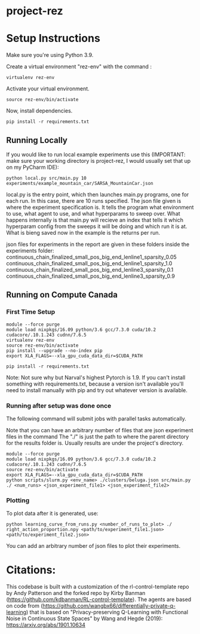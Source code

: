 # project-rez

# Setup Instructions

Make sure you're using Python 3.9.

Create a virtual environment "rez-env" with the command :
```
virtualenv rez-env
```
Activate your virtual environment.
```
source rez-env/bin/activate
```

Now, install dependencies.
```
pip install -r requirements.txt
```

## Running Locally
If you would like to run local example experiments use this (IMPORTANT: make sure your working directory is project-rez,
I would usually set that up on my PyCharm IDE):

```
python local.py src/main.py 10 experiments/example_mountain_car/SARSA_MountainCar.json
```

local.py is the entry point, which then launches main.py programs, one for each run. In this case, there are
10 runs specified. The json file given is where the experiment specification is. It tells the program what
environment to use, what agent to use, and what hyperparams to sweep over.
What happens internally is that main.py will recieve an index that tells it which hyperparam config
from the sweeps it will be doing and which run it is at. What is bieng saved now in the example
is the returns per run.

json files for experiments in the report are given in these folders inside the experiments folder:
continuous_chain_finalized_small_pos_big_end_lenline1_sparsity_0.05
continuous_chain_finalized_small_pos_big_end_lenline1_sparsity_1.0
continuous_chain_finalized_small_pos_big_end_lenline3_sparsity_0.1
continuous_chain_finalized_small_pos_big_end_lenline3_sparsity_0.9

## Running on Compute Canada

### First Time Setup

```
module --force purge
module load nixpkgs/16.09 python/3.6 gcc/7.3.0 cuda/10.2 cudacore/.10.1.243 cudnn/7.6.5
virtualenv rez-env
source rez-env/bin/activate
pip install --upgrade --no-index pip
export XLA_FLAGS=--xla_gpu_cuda_data_dir=$CUDA_PATH

pip install -r requirements.txt
```
Note: Not sure why but Narval's highest Pytorch is 1.9.
If you can't install something with requirements.txt,
 because a version isn't available you'll need to install manually with pip and try out
 whatever version is available.

### Running after setup was done once
The following command will submit jobs with parallel tasks automatically.

Note that you can have an arbitrary number of files that are json experiment files in the command
The "./" is just the path to where the parent directory for the results folder is. Usually results are under
the project's directory.

```
module --force purge
module load nixpkgs/16.09 python/3.6 gcc/7.3.0 cuda/10.2 cudacore/.10.1.243 cudnn/7.6.5
source rez-env/bin/activate
export XLA_FLAGS=--xla_gpu_cuda_data_dir=$CUDA_PATH
python scripts/slurm.py <env_name> ./clusters/beluga.json src/main.py ./ <num_runs> <json_experiment_file1> <json_experiment_file2>
```

### Plotting
To plot data after it is generated, use:
```
python learning_curve_from_runs.py <number_of_runs_to_plot> ./ right_action_proportion.npy <path/to/experiment_file1.json> <path/to/experiment_file2.json>

```
You can add an arbitrary number of json files to plot their experiments.

# Citations:
This codebase is built with a customization of the rl-control-template repo by Andy Patterson and the forked repo by Kirby Banman (https://github.com/kdbanman/RL-control-template).
The agents are based on code from (https://github.com/wangbx66/differentially-private-q-learning) that is based on "Privacy-preserving Q-Learning with Functional Noise in Continuous State Spaces" by Wang and Hegde (2019): https://arxiv.org/abs/1901.10634

